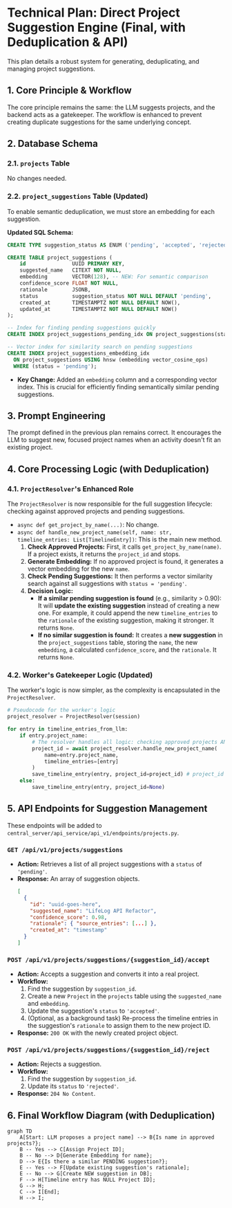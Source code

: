 # Technical Plan: Direct Project Suggestion Engine (Final, with Deduplication & API)

This plan details a robust system for generating, deduplicating, and managing project suggestions.

## 1. Core Principle & Workflow

The core principle remains the same: the LLM suggests projects, and the backend acts as a gatekeeper. The workflow is enhanced to prevent creating duplicate suggestions for the same underlying concept.

## 2. Database Schema

### 2.1. `projects` Table
No changes needed.

### 2.2. `project_suggestions` Table (Updated)
To enable semantic deduplication, we must store an embedding for each suggestion.

**Updated SQL Schema:**
```sql
CREATE TYPE suggestion_status AS ENUM ('pending', 'accepted', 'rejected');

CREATE TABLE project_suggestions (
    id               UUID PRIMARY KEY,
    suggested_name   CITEXT NOT NULL,
    embedding        VECTOR(128), -- NEW: For semantic comparison
    confidence_score FLOAT NOT NULL,
    rationale        JSONB,
    status           suggestion_status NOT NULL DEFAULT 'pending',
    created_at       TIMESTAMPTZ NOT NULL DEFAULT NOW(),
    updated_at       TIMESTAMPTZ NOT NULL DEFAULT NOW()
);

-- Index for finding pending suggestions quickly
CREATE INDEX project_suggestions_pending_idx ON project_suggestions(status) WHERE (status = 'pending');

-- Vector index for similarity search on pending suggestions
CREATE INDEX project_suggestions_embedding_idx
  ON project_suggestions USING hnsw (embedding vector_cosine_ops)
  WHERE (status = 'pending');
```
*   **Key Change:** Added an `embedding` column and a corresponding vector index. This is crucial for efficiently finding semantically similar pending suggestions.

## 3. Prompt Engineering
The prompt defined in the previous plan remains correct. It encourages the LLM to suggest new, focused project names when an activity doesn't fit an existing project.

## 4. Core Processing Logic (with Deduplication)

### 4.1. `ProjectResolver`'s Enhanced Role

The `ProjectResolver` is now responsible for the full suggestion lifecycle: checking against approved projects and pending suggestions.

*   `async def get_project_by_name(...)`: No change.
*   `async def handle_new_project_name(self, name: str, timeline_entries: List[TimelineEntry])`: This is the main new method.
    1.  **Check Approved Projects:** First, it calls `get_project_by_name(name)`. If a project exists, it returns the `project_id` and stops.
    2.  **Generate Embedding:** If no approved project is found, it generates a vector embedding for the new `name`.
    3.  **Check Pending Suggestions:** It then performs a vector similarity search against all suggestions with `status = 'pending'`.
    4.  **Decision Logic:**
        *   **If a similar pending suggestion is found** (e.g., similarity > 0.90): It will **update the existing suggestion** instead of creating a new one. For example, it could append the new `timeline_entries` to the `rationale` of the existing suggestion, making it stronger. It returns `None`.
        *   **If no similar suggestion is found:** It creates a **new suggestion** in the `project_suggestions` table, storing the `name`, the new `embedding`, a calculated `confidence_score`, and the `rationale`. It returns `None`.

### 4.2. Worker's Gatekeeper Logic (Updated)

The worker's logic is now simpler, as the complexity is encapsulated in the `ProjectResolver`.

```python
# Pseudocode for the worker's logic
project_resolver = ProjectResolver(session)

for entry in timeline_entries_from_llm:
    if entry.project_name:
        # The resolver handles all logic: checking approved projects AND handling suggestions.
        project_id = await project_resolver.handle_new_project_name(
            name=entry.project_name,
            timeline_entries=[entry]
        )
        save_timeline_entry(entry, project_id=project_id) # project_id will be None if it's a new or updated suggestion
    else:
        save_timeline_entry(entry, project_id=None)
```

## 5. API Endpoints for Suggestion Management

These endpoints will be added to `central_server/api_service/api_v1/endpoints/projects.py`.

### `GET /api/v1/projects/suggestions`
*   **Action:** Retrieves a list of all project suggestions with a `status` of `'pending'`.
*   **Response:** An array of suggestion objects.
    ```json
    [
      {
        "id": "uuid-goes-here",
        "suggested_name": "LifeLog API Refactor",
        "confidence_score": 0.98,
        "rationale": { "source_entries": [...] },
        "created_at": "timestamp"
      }
    ]
    ```

### `POST /api/v1/projects/suggestions/{suggestion_id}/accept`
*   **Action:** Accepts a suggestion and converts it into a real project.
*   **Workflow:**
    1.  Find the suggestion by `suggestion_id`.
    2.  Create a new `Project` in the `projects` table using the `suggested_name` and `embedding`.
    3.  Update the suggestion's `status` to `'accepted'`.
    4.  (Optional, as a background task) Re-process the timeline entries in the suggestion's `rationale` to assign them to the new project ID.
*   **Response:** `200 OK` with the newly created project object.

### `POST /api/v1/projects/suggestions/{suggestion_id}/reject`
*   **Action:** Rejects a suggestion.
*   **Workflow:**
    1.  Find the suggestion by `suggestion_id`.
    2.  Update its `status` to `'rejected'`.
*   **Response:** `204 No Content`.

## 6. Final Workflow Diagram (with Deduplication)

```mermaid
graph TD
    A[Start: LLM proposes a project name] --> B{Is name in approved projects?};
    B -- Yes --> C[Assign Project ID];
    B -- No --> D{Generate Embedding for name};
    D --> E{Is there a similar PENDING suggestion?};
    E -- Yes --> F[Update existing suggestion's rationale];
    E -- No --> G[Create NEW suggestion in DB];
    F --> H[Timeline entry has NULL Project ID];
    G --> H;
    C --> I[End];
    H --> I;
